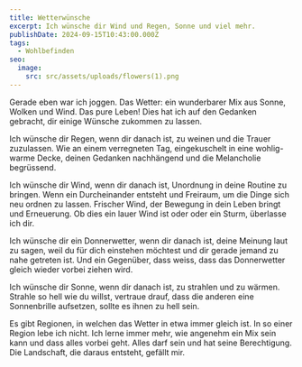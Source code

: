 ```yaml
---
title: Wetterwünsche
excerpt: Ich wünsche dir Wind und Regen, Sonne und viel mehr.
publishDate: 2024-09-15T10:43:00.000Z
tags:
  - Wohlbefinden
seo:
  image:
    src: src/assets/uploads/flowers(1).png
---
```


Gerade eben war ich joggen. Das Wetter: ein wunderbarer Mix aus Sonne, Wolken und Wind. Das pure Leben! Dies hat ich auf den Gedanken gebracht, dir einige Wünsche zukommen zu lassen.

Ich wünsche dir Regen, wenn dir danach ist, zu weinen und die Trauer zuzulassen. Wie an einem verregneten Tag, eingekuschelt in eine wohlig-warme Decke, deinen Gedanken nachhängend und die Melancholie begrüssend.

Ich wünsche dir Wind, wenn dir danach ist, Unordnung in deine Routine zu bringen. Wenn ein Durcheinander entsteht und Freiraum, um die Dinge sich neu ordnen zu lassen. Frischer Wind, der Bewegung in dein Leben bringt und Erneuerung. Ob dies ein lauer Wind ist oder oder ein Sturm, überlasse ich dir.

Ich wünsche dir ein Donnerwetter, wenn dir danach ist, deine Meinung laut zu sagen, weil du für dich einstehen möchtest und dir gerade jemand zu nahe getreten ist. Und ein Gegenüber, dass weiss, dass das Donnerwetter gleich wieder vorbei ziehen wird.

Ich wünsche dir Sonne, wenn dir danach ist, zu strahlen und zu wärmen. Strahle so hell wie du willst, vertraue drauf, dass die anderen eine Sonnenbrille aufsetzen, sollte es ihnen zu hell sein.

Es gibt Regionen, in welchen das Wetter in etwa immer gleich ist. In so einer Region lebe ich nicht. Ich lerne immer mehr, wie angenehm ein Mix sein kann und dass alles vorbei geht. Alles darf sein und hat seine Berechtigung. Die Landschaft, die daraus entsteht, gefällt mir.
